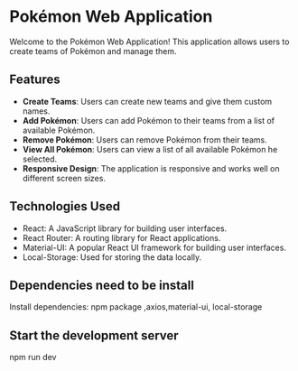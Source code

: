 # Pokémon Web Application

Welcome to the Pokémon Web Application! This application allows users to create teams of Pokémon and manage them.

## Features

- **Create Teams**: Users can create new teams and give them custom names.
- **Add Pokémon**: Users can add Pokémon to their teams from a list of available Pokémon.
- **Remove Pokémon**: Users can remove Pokémon from their teams.
- **View All Pokémon**: Users can view a list of all available Pokémon he selected.
- **Responsive Design**: The application is responsive and works well on different screen sizes.

## Technologies Used

- React: A JavaScript library for building user interfaces.
- React Router: A routing library for React applications.
- Material-UI: A popular React UI framework for building user interfaces.
- Local-Storage:  Used for storing the data locally.

## Dependencies need to be install

 Install dependencies: npm package ,axios,material-ui, local-storage

## Start the development server
 npm run dev

